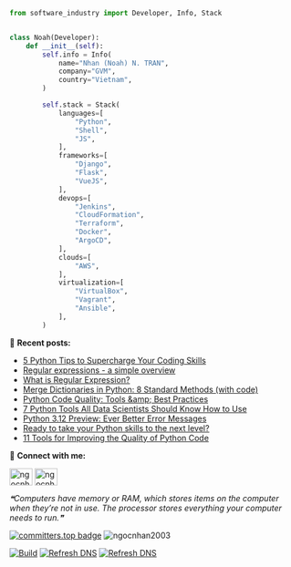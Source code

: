 ```python
from software_industry import Developer, Info, Stack


class Noah(Developer):
    def __init__(self):
        self.info = Info(
            name="Nhan (Noah) N. TRAN",
            company="GVM",
            country="Vietnam",
        )

        self.stack = Stack(
            languages=[
                "Python",
                "Shell",
                "JS",
            ],
            frameworks=[
                "Django",
                "Flask",
                "VueJS",
            ],
            devops=[
                "Jenkins",
                "CloudFormation",
                "Terraform",
                "Docker",
                "ArgoCD",
            ],
            clouds=[
                "AWS",
            ],
            virtualization=[
                "VirtualBox",
                "Vagrant",
                "Ansible",
            ],
        )
```

📝 **Recent posts:**
<!--START_SECTION:feed-->
* [5 Python Tips to Supercharge Your Coding Skills](https:&#x2F;&#x2F;ngocnhan2003.github.io&#x2F;blog&#x2F;2023&#x2F;04&#x2F;24&#x2F;5-python-tips-to-supercharge-y&#x2F;)
* [Regular expressions - a simple overview](https:&#x2F;&#x2F;ngocnhan2003.github.io&#x2F;blog&#x2F;2023&#x2F;04&#x2F;24&#x2F;regular-expressions-a-simple-o&#x2F;)
* [What is Regular Expression?](https:&#x2F;&#x2F;ngocnhan2003.github.io&#x2F;blog&#x2F;2023&#x2F;04&#x2F;24&#x2F;what-is-regular-expression&#x2F;)
* [Merge Dictionaries in Python: 8 Standard Methods (with code)](https:&#x2F;&#x2F;ngocnhan2003.github.io&#x2F;blog&#x2F;2023&#x2F;04&#x2F;22&#x2F;merge-dictionaries-in-python-8&#x2F;)
* [Python Code Quality: Tools &amp;amp; Best Practices](https:&#x2F;&#x2F;ngocnhan2003.github.io&#x2F;blog&#x2F;2023&#x2F;04&#x2F;22&#x2F;python-code-quality-tools-best&#x2F;)
* [7 Python Tools All Data Scientists Should Know How to Use](https:&#x2F;&#x2F;ngocnhan2003.github.io&#x2F;blog&#x2F;2023&#x2F;04&#x2F;21&#x2F;7-python-tools-all-data-scient&#x2F;)
* [Python 3.12 Preview: Ever Better Error Messages](https:&#x2F;&#x2F;ngocnhan2003.github.io&#x2F;blog&#x2F;2023&#x2F;04&#x2F;21&#x2F;python-3-12-preview-ever-bette&#x2F;)
* [Ready to take your Python skills to the next level?](https:&#x2F;&#x2F;ngocnhan2003.github.io&#x2F;blog&#x2F;2023&#x2F;04&#x2F;21&#x2F;ready-to-take-your-python-skil&#x2F;)
* [11 Tools for Improving the Quality of Python Code](https:&#x2F;&#x2F;ngocnhan2003.github.io&#x2F;blog&#x2F;2023&#x2F;04&#x2F;19&#x2F;11-tools-for-improving-the-qua&#x2F;)
<!--END_SECTION:feed-->

<!---

<details> 
  <summary><b>📊 Wakatime Stats</b></summary>
  <br>
  
<!--START_SECTION:waka- ->
<!--END_SECTION:waka- ->
</details>
--->

🔗 **Connect with me:**

<a href="https://linkedin.com/in/ngocnhan2003" target="blank"><img align="center" src="https://raw.githubusercontent.com/rahuldkjain/github-profile-readme-generator/master/src/images/icons/Social/linked-in-alt.svg" alt="ngocnhan2003" height="30" width="40" /></a>
<a href="https://instagram.com/ngocnhan2003" target="blank"><img align="center" src="https://raw.githubusercontent.com/rahuldkjain/github-profile-readme-generator/master/src/images/icons/Social/instagram.svg" alt="ngocnhan2003" height="30" width="40" /></a>


<!--STARTS_HERE_QUOTE_README-->
<i>❝Computers have memory or RAM, which stores items on the computer when they’re not in use. The processor stores everything your computer needs to run.❞</i>
<!--ENDS_HERE_QUOTE_README-->


[![committers.top badge](https://user-badge.committers.top/vietnam/ngocnhan2003.svg)](https://user-badge.committers.top/vietnam/ngocnhan2003) <img src="https://komarev.com/ghpvc/?username=ngocnhan2003&label=Profile%20views&color=0e75b6&style=flat" alt="ngocnhan2003" /> 

[![Build](https://github.com/ngocnhan2003/ngocnhan2003/actions/workflows/001_build.yml/badge.svg)](https://github.com/ngocnhan2003/ngocnhan2003/actions/workflows/001_build.yml)
[![Refresh DNS](https://github.com/ngocnhan2003/ngocnhan2003/actions/workflows/002_refresh.yml/badge.svg)](https://github.com/ngocnhan2003/ngocnhan2003/actions/workflows/002_refresh.yml)
[![Refresh DNS](https://github.com/ngocnhan2003/ngocnhan2003/actions/workflows/003_sync_posts.yml/badge.svg)](https://github.com/ngocnhan2003/ngocnhan2003/actions/workflows/003_sync_posts.yml)

